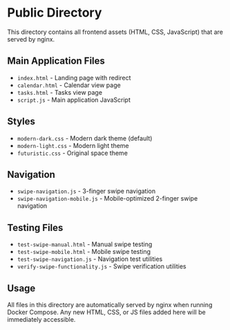 # Public Directory

This directory contains all frontend assets (HTML, CSS, JavaScript) that are served by nginx.

## Main Application Files
- `index.html` - Landing page with redirect
- `calendar.html` - Calendar view page
- `tasks.html` - Tasks view page
- `script.js` - Main application JavaScript

## Styles
- `modern-dark.css` - Modern dark theme (default)
- `modern-light.css` - Modern light theme
- `futuristic.css` - Original space theme

## Navigation
- `swipe-navigation.js` - 3-finger swipe navigation
- `swipe-navigation-mobile.js` - Mobile-optimized 2-finger swipe navigation

## Testing Files
- `test-swipe-manual.html` - Manual swipe testing
- `test-swipe-mobile.html` - Mobile swipe testing
- `test-swipe-navigation.js` - Navigation test utilities
- `verify-swipe-functionality.js` - Swipe verification utilities

## Usage
All files in this directory are automatically served by nginx when running Docker Compose.
Any new HTML, CSS, or JS files added here will be immediately accessible.